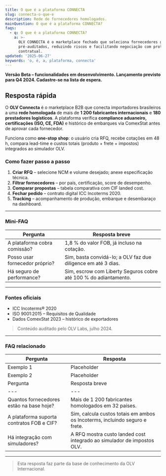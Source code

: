 ```yaml
---
title: O que é a plataforma CONNECTA
slug: connecta-o-que-e
description: Rede de fornecedores homologados.
mainQuestion: O que é a plataforma CONNECTA?
faqs:
  - q: O que é a plataforma CONNECTA?
    a: >-
      OLV CONNECTA é o marketplace fechado que seleciona fornecedores globais
      pré-auditados, reduzindo riscos e facilitando negociação com proteção
      contratual.
updated: '2025-06-27'
keywords: 'o, é, a, plataforma, connecta'
---
```


**Versão Beta – funcionalidades em desenvolvimento. Lançamento previsto para Q4 2024. Cadastre-se na lista de espera.**

## Resposta rápida

O **OLV Connecta** é o marketplace B2B que conecta importadores brasileiros a uma **rede homologada** de mais de **1 200 fabricantes internacionais** e **180 prestadores logísticos**. A plataforma verifica **compliance aduaneiro, certificações (ISO, CE, FDA)** e histórico de embarques via ComexStat antes de aprovar cada fornecedor.

Funciona como **one-stop shop**: o usuário cria RFQ, recebe cotações em 48 h, compara lead-time e custos totais (produto + frete + impostos) integrados ao simulador OLV.

### Como fazer passo a passo

1. **Criar RFQ** – selecione NCM e volume desejado; anexe especificação técnica.
2. **Filtrar fornecedores** – por país, certificação, score de desempenho.
3. **Comparar propostas** – tabela comparativa com CIF landed cost.
4. **Fechar pedido** – contrato digital ICC Incoterms 2020.
5. **Tracking** – acompanhamento de produção, embarque e desembaraço na dashboard.

---

### Mini-FAQ

| Pergunta | Resposta breve |
| --- | --- |
| A plataforma cobra comissão? | 1,8 % do valor FOB, já incluso na cotação. |
| Posso usar fornecedor próprio? | Sim, basta convidá-lo; a OLV faz due diligence em até 3 dias. |
| Há seguro de performance? | Sim, escrow com Liberty Seguros cobre até 100 % do adiantamento. |

---

### Fontes oficiais

* ICC Incoterms® 2020
* ISO 9001:2015 – Requisitos de Qualidade
* Dados ComexStat 2023 – histórico de exportadores

> Conteúdo auditado pelo OLV Labs, julho 2024.

---

### FAQ relacionado

| Pergunta | Resposta |
| --- | --- |
| Exemplo 1 | Placeholder |
| Exemplo 2 | Placeholder |
| Pergunta | Resposta breve |
| --- | --- |
| Quantos fornecedores estão na base hoje? | Mais de 1 200 fabricantes homologados em 32 países. |
| A plataforma suporta contratos FOB e CIF? | Sim, calcula custos totais em ambos os Incoterms, incluindo seguro e frete. |
| Há integração com simuladores? | A RFQ mostra custo landed cost integrado ao simulador de impostos OLV. |

---

> Esta resposta faz parte da base de conhecimento da OLV Internacional.
